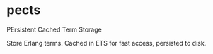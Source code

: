 # pects
PErsistent Cached Term Storage

Store Erlang terms. Cached in ETS for fast access, persisted to disk.
